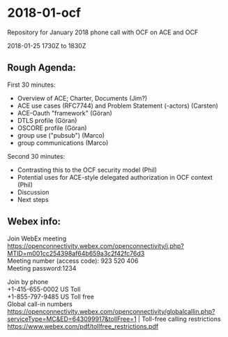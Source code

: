 # 2018-01-ocf

Repository for January 2018 phone call with OCF on ACE and OCF

2018-01-25 1730Z to 1830Z

## Rough Agenda:

First 30 minutes:

* Overview of ACE; Charter, Documents (Jim?)
* ACE use cases (RFC7744) and Problem Statement (-actors) (Carsten)
* ACE-Oauth "framework" (Göran)
* DTLS profile (Göran)
* OSCORE profile (Göran)
* group use ("pubsub") (Marco)
* group communications (Marco)

Second 30 minutes:

* Contrasting this to the OCF security model (Phil)
* Potential uses for ACE-style delegated authorization in OCF context (Phil)
* Discussion
* Next steps


## Webex info:

Join WebEx meeting <https://openconnectivity.webex.com/openconnectivity/j.php?MTID=m001cc254398af64b659a3c2f42fc76d3>  
Meeting number (access code): 923 520 406  
Meeting password:1234

Join by phone  
+1-415-655-0002 US Toll  
+1-855-797-9485 US Toll free  
Global call-in numbers <https://openconnectivity.webex.com/openconnectivity/globalcallin.php?serviceType=MC&ED=643099917&tollFree=1>   |  Toll-free calling restrictions <https://www.webex.com/pdf/tollfree_restrictions.pdf>    
